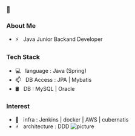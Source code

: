 ### 👋

<h3>  About Me </h3>

- ⚡ &nbsp; Java Junior Backand Developer

<h3> Tech Stack</h3>

- 💻 &nbsp; language :  Java (Spring)
- 📫 &nbsp; DB Access : JPA | Mybatis
- 🛢 &nbsp; DB : MySQL | Oracle

<h3>Interest</h3>

- 🌱 &nbsp; infra : Jenkins |  docker |  AWS |  cubernatis 
- ⚡ &nbsp; architecture : DDD
![picture](https://raw.githubusercontent.com/saadeghi/saadeghi/master/dino.gif)


<!--
**bloodfinger8/bloodfinger8** is a ✨ _special_ ✨ repository because its `README.md` (this file) appears on your GitHub profile.

Here are some ideas to get you started:

- 🔭 I’m currently working on ...
- 🌱 I’m currently learning ...
- 👯 I’m looking to collaborate on ...
- 🤔 I’m looking for help with ...
- 💬 Ask me about ...
- 📫 How to reach me: ...
- 😄 Pronouns: ...
- ⚡ Fun fact: ...
-->
